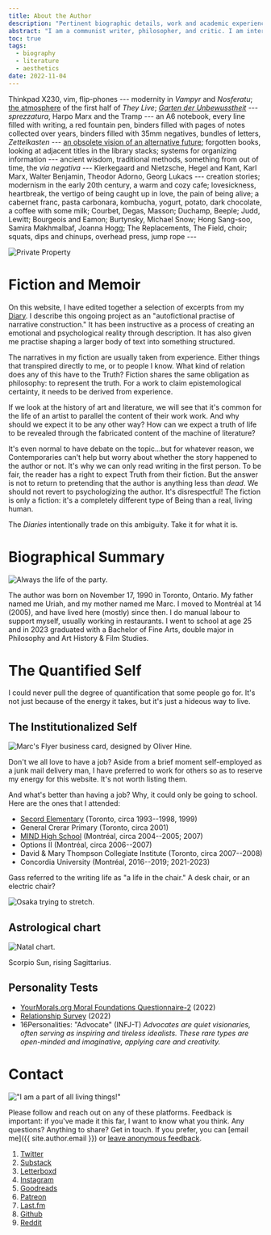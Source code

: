```yaml
---
title: About the Author
description: "Pertinent biographic details, work and academic experience; psychological profiles, political profiles, and philosophical worldview; data representing my tastes and media consumption."
abstract: "I am a communist writer, philosopher, and critic. I am interested in the visual culture of the modern era and the relationship between technology and media. My historical research is directed towards a periodization of the contemporary; my reading in philosophy tends German. These studies are the basis of my literary practise, which brings together many different disciplines to create a panoramic view of the Contemporary. Digital technologies are an element of my creative practise, from web development, typography and graphic design, to the software that I use to develop it (see the [*About the Website*](/about) page). Questions that are important to me include: how does media change, and what is its history? What is the relation between media and technology? What is the origin of the digital? How does digital life stand in relation to historical precedents? What is the relation between the modes of production, and the aesthetic and social lives of a given period?"
toc: true
tags:
  - biography
  - literature
  - aesthetics
date: 2022-11-04
---
```


Thinkpad X230, vim, flip-phones --- modernity in *Vampyr* and *Nosferatu*; [the atmosphere](https://letterboxd.com/theinvertedform/list/john-carpenter-ranked) of the first half of *They Live*; *[Garten der Unbewusstheit](https://youtu.be/3t5aDYQsnUI?si=B6qcCsH7rfh2pLZ4)* --- *sprezzatura*, Harpo Marx and the Tramp --- an A6 notebook, every line filled with writing, a red fountain pen, binders filled with pages of notes collected over years, binders filled with 35mm negatives, bundles of letters, *Zettelkasten* --- [an obsolete vision of an alternative future](https://en.wikipedia.org/wiki/Project_Xanadu); forgotten books, looking at adjacent titles in the library stacks; systems for organizing information --- ancient wisdom, traditional methods, something from out of time, the *via negativa* --- Kierkegaard and Nietzsche, Hegel and Kant, Karl Marx, Walter Benjamin, Theodor Adorno, Georg Lukacs --- creation stories; modernism in the early 20th century, a warm and cozy cafe; lovesickness, heartbreak, the vertigo of being caught up in love, the pain of being alive; a cabernet franc, pasta carbonara, kombucha, yogurt, potato, dark chocolate, a coffee with some milk; Courbet, Degas, Masson; Duchamp, Beeple; Judd, Lewitt; Bourgeois and Eamon; Burtynsky, Michael Snow; Hong Sang-soo, Samira Makhmalbaf, Joanna Hogg; The Replacements, The Field, choir; squats, dips and chinups, overhead press, jump rope ---

![Private Property](/assets/images/propprive1.jpg)

# Fiction and Memoir

On this website, I have edited together a selection of excerpts from my [Diary](/diaries). I describe this ongoing project as an "autofictional practise of narrative construction." It has been instructive as a process of creating an emotional and psychological reality through description. It has also given me practise shaping a larger body of text into something structured.

The narratives in my fiction are usually taken from experience. Either things that transpired directly to me, or to people I know. What kind of relation does any of this have to the Truth? Fiction shares the same obligation as philosophy: to represent the truth. For a work to claim epistemological certainty, it needs to be derived from experience.

If we look at the history of art and literature, we will see that it's common for the life of an artist to parallel the content of their work work. And why should we expect it to be any other way? How can we expect a truth of life to be revealed through the fabricated content of the machine of literature?

It's even normal to have debate on the topic...but for whatever reason, we Contemporaries can't help but worry about whether the story happened to the author or not. It's why we can only read writing in the first person. To be fair, the reader has a right to expect Truth from their fiction. But the answer is not to return to pretending that the author is anything less than *dead*. We should not revert to psychologizing the author. It's disrespectful! The fiction is only a fiction: it's a completely different type of Being than a real, living human.

The *Diaries* intentionally trade on this ambiguity. Take it for what it is.

# Biographical Summary

![Always the life of the party.](assets/images/me/passed_out.jpg)

The author was born on November 17, 1990 in Toronto, Ontario. My father named me Uriah, and my mother named me Marc. I moved to Montréal at 14 (2005), and have lived here (mostly) since then. I do manual labour to support myself, usually working in restaurants. I went to school at age 25 and in 2023 graduated with a Bachelor of Fine Arts, double major in Philosophy and Art History & Film Studies.

# The Quantified Self

I could never pull the degree of quantification that some people go for. It's not just because of the energy it takes, but it's just a hideous way to live.

## The Institutionalized Self

![Marc's Flyer business card, designed by Oliver Hine.](assets/images/marcsflyer.jpg)

Don't we all love to have a job? Aside from a brief moment self-employed as a junk mail delivery man, I have preferred to work for others so as to reserve my energy for this website. It's not worth listing them.

And what's better than having a job? Why, it could only be going to school. Here are the ones that I attended:

* [Secord Elementary](https://torontolife.com/city/toronto-is-failing-me-my-kids-school-is-a-disgrace/) (Toronto, circa 1993--1998, 1999)
* General Crerar Primary (Toronto, circa 2001)
* [MIND High School](https://en.wikipedia.org/wiki/MIND_High_School) (Montréal, circa 2004--2005; 2007)
* Options II (Montréal, circa 2006--2007)
* David & Mary Thompson Collegiate Institute (Toronto, circa 2007--2008)
* Concordia University (Montréal, 2016--2019; 2021-2023)

Gass referred to the writing life as "a life in the chair." A desk chair, or an electric chair?

![Osaka trying to stretch.](/assets/images/osakastretch.gif)

## Astrological chart

![Natal chart.](assets/images/chart.gif)

Scorpio Sun, rising Sagittarius.

## Personality Tests

* [YourMorals.org Moral Foundations Questionnaire-2](/assets/documents/mfq2-2022.pdf) (2022)
* [Relationship Survey](/assets/documents/relationship-survey-2022.pdf) (2022)
* 16Personalities: "Advocate" (INFJ-T)
*Advocates are quiet visionaries, often serving as inspiring and tireless idealists. These rare types are open-minded and imaginative, applying care and creativity.*

# Contact

!["I am a part of all living things!"](/assets/images/robo.jpg)

Please follow and reach out on any of these platforms. Feedback is important: if you've made it this far, I want to know what you think. Any questions? Anything to share? Get in touch. If you prefer, you can [email me]({{ site.author.email }}) or [leave anonymous feedback](https://docs.google.com/forms/d/e/1FAIpQLSckpSDCKX3uNollW7CJmZF5V3zumIljoDAWsf8ftB6HTNJIKw/viewform).

1. [Twitter](https://twitter.com/theinvertedform)
4. [Substack](https://umtworld.substack.com)
2. [Letterboxd](https://letterboxd.com/theinvertedform)
3. [Instagram](https://instagram.com/theinvertedform)
4. [Goodreads](https://www.goodreads.com/user/show/122256622)
4. [Patreon](https://patreon.com/umtworld)
3. [Last.fm](https://www.last.fm/user/aeymxq)
2. [Github](https://github.com/theinvertedform)
3. [Reddit](https://reddit.com/u/theinvertedform)
